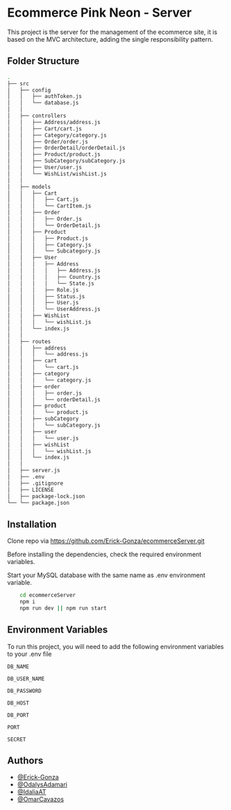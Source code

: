 # Ecommerce Pink Neon - Server

This project is the server for the management of the ecommerce site, it is based on the MVC architecture, adding the single responsibility pattern.

## Folder Structure

```bash
.
├── src
│   ├── config
│   │   ├── authToken.js
│   │   └── database.js
│   │
│   ├── controllers
│   │   ├── Address/address.js
│   │   ├── Cart/cart.js
│   │   ├── Category/category.js
│   │   ├── Order/order.js
│   │   ├── OrderDetail/orderDetail.js
│   │   ├── Product/product.js
│   │   ├── SubCategory/subCategory.js
│   │   ├── User/user.js
│   │   └── WishList/wishList.js
│   │
│   ├── models
│   │   ├── Cart
│   │   │   ├── Cart.js
│   │   │   └── CartItem.js
│   │   ├── Order
│   │   │   ├── Order.js
│   │   │   └── OrderDetail.js
│   │   ├── Product
│   │   │   ├── Product.js
│   │   │   ├── Category.js
│   │   │   └── Subcategory.js
│   │   ├── User
│   │   │   ├── Address
│   │   │   │   ├── Address.js
│   │   │   │   ├── Country.js
│   │   │   │   └── State.js
│   │   │   ├── Role.js
│   │   │   ├── Status.js
│   │   │   ├── User.js
│   │   │   └── UserAddress.js
│   │   ├── WishList
│   │   │   └── wishList.js
│   │   └── index.js
│   │
│   ├── routes
│   │   ├── address
│   │   │   └── address.js
│   │   ├── cart
│   │   │   └── cart.js
│   │   ├── category
│   │   │   └── category.js
│   │   ├── order
│   │   │   ├── order.js
│   │   │   └── orderDetail.js
│   │   ├── product
│   │   │   └── product.js
│   │   ├── subCategory
│   │   │   └── subCategory.js
│   │   ├── user
│   │   │   └── user.js
│   │   ├── wishList
│   │   │   └── wishList.js
│   │   └── index.js
│   │
│   ├── server.js
│   ├── .env
│   ├── .gitignore
│   ├── LICENSE
│   ├── package-lock.json
└── └── package.json


```

## Installation

Clone repo via https://github.com/Erick-Gonza/ecommerceServer.git

Before installing the dependencies, check the required environment variables.

Start your MySQL database with the same name as .env environment variable.

```bash
    cd ecommerceServer
    npm i
    npm run dev || npm run start
```

## Environment Variables

To run this project, you will need to add the following environment variables to your .env file

`DB_NAME`

`DB_USER_NAME`

`DB_PASSWORD`

`DB_HOST`

`DB_PORT`

`PORT`

`SECRET`

## Authors

- [@Erick-Gonza](https://github.com/Erick-Gonza)
- [@OdalysAdamari](https://github.com/OdalysAdamari)
- [@IdaliaAT](https://github.com/IdaliaAT)
- [@OmarCavazos](https://github.com/OmarCavazos)
